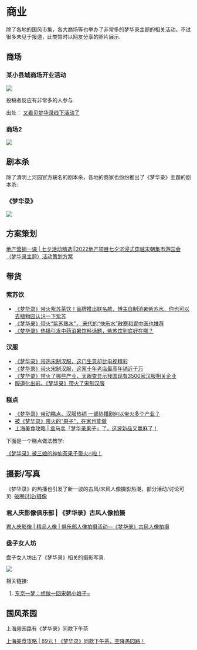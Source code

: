 # 商业

除了各地的国风市集，各大商场等也举办了非常多的梦华录主题的相关活动。不过很多未见于报道，此类暂时以网友分享的照片展示.








## 商场

### 某小县城商场开业活动

![](/image/xianxi/mall-1.webp)

投稿者反应有非常多的人参与

出处： [又看见梦华录线下活动了](https://www.douban.com/group/topic/275989287/?_i=4642384PbKEZeM,4642393Rn8heGv&dt_platform=wechat_friends&dt_dapp=1)


### 商场2

![](/image/xianxi/mall-2.webp)


## 剧本杀

除了清明上河园官方联名的剧本杀，各地的商家也纷纷推出了《梦华录》主题的剧本杀:

### 《梦华录》

![](/image/xianxi/jubensha.jpg)



## 方案策划

[地产营销一课 | 七夕活动精选||2022地产项目七夕沉浸式穿越宋朝集市游园会（梦华录主题）活动策划方案](https://mp.weixin.qq.com/s/H7jxJqn5Tiqs8KoDk_Kh1A)




## 带货


### 紫苏饮
* [《梦华录》带火紫苏茶饮！品牌推出联名款，博主自制消暑紫苏水，你也可以去植物园认识一下紫苏](https://j.021east.com/p/1657164687038104)
* [《梦华录》带火“紫苏熟水”， 宋代的“快乐水”散寒和胃中医也推荐](http://www.yzwb.net/zncontent/2314930.html)
* [《梦华录》热播引发中药消暑饮料话题，紫苏饮到底好在哪？](http://news.jstv.com/a/20220704/3b08631729d74593862af42b35477cad.shtml)


### 汉服

* [《梦华录》带热宋制汉服，这门生意却比电视精彩](http://m.winshang.com/news701955.html)
* [《梦华录》带火宋制汉服，这家十年老店最高年销近千万](https://new.qq.com/rain/a/20220623A09A2700)
* [《梦华录》带火了哪些产业，天眼查显示我国现有3500家汉服相关企业](https://mp.weixin.qq.com/s/WJCA07rMCCjkgTuuIoDRFg)
* [服道化出彩，《梦华录》带火了宋制汉服](https://www.sohu.com/a/557527550_100246910)

### 糕点

* [《梦华录》带动糕点、汉服热销 一部热播剧何以带火多个产业？](https://j.021east.com/p/1655258801036611)
* [被《梦华录》带火的“果子”，在家也能做](http://www.qvip.net/article-29388)
* [上海美食攻略 | 盒马卖「梦华录果子」了，这波新品又赢麻了！](https://mp.weixin.qq.com/s/ADY0iqkn-W4BRCQ61mXscQ)

下面是一个糕点做法教学:

[《梦华录》被三娘的神仙茶果子带火🔥啦！](https://home.meishichina.com/recipe-633402.html)



## 摄影/写真

《梦华录》的热播也引发了新一波的古风/宋风人像摄影热潮，部分活动/讨论可见: [破圈讨论/摄像](/出圈/发文报道.html#摄像)

### 君人庆影像俱乐部 | 《梦华录》古风人像拍摄

[君人庆影像 | 精品人像 | 俱乐部人像拍摄活动—《梦华录》古风人像拍摄](https://mp.weixin.qq.com/s/QAe69BbrTGlS4pHpvM-5Bw)


### 盘子女人坊

盘子女人坊出了《梦华录》相关的摄影写真.

![](/image/xianxi/p-1.jfif)

相关链接:

1. [东京一梦：想做一回宋朝小娘子~](https://mp.weixin.qq.com/s/4k2mPlw7tVJmac8KXbyIxQ)

## 国风茶园

上海愚园路有《梦华录》同款下午茶

[上海美食攻略 | 89元！《梦华录》同款下午茶，空降愚园路！](https://mp.weixin.qq.com/s/Ai6GkxpiRvQraPHsD9oUZA)


